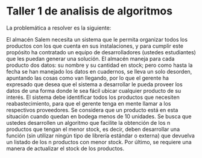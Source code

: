 # Taller 1 de analisis de algoritmos

La problemática a resolver es la siguiente:

El almacén Salem necesita un sistema que le permita organizar todos los productos con los
que cuenta en sus instalaciones, y para cumplir este propósito ha contratado un equipo de
desarrolladores (ustedes estudiantes) que les puedan generar una solución.
El almacén maneja para cada producto dos datos: su nombre y su cantidad en stock; pero
como hasta la fecha se han manejado los datos en cuadernos, se lleva un solo desorden,
apuntando las cosas como van llegando, por lo que el gerente ha expresado que desea que
el sistema a desarrollar le pueda proveer los datos de una forma donde le sea fácil ubicar
cualquier producto de su interés.
El sistema debe identificar todos los productos que necesiten reabastecimiento, para que el
gerente tenga en mente llamar a los respectivos proveedores. Se considera que un
producto está en esta situación cuando quedan en bodega menos de 10 unidades.
Se busca que ustedes desarrollen un algoritmo que facilite la obtención de los n productos
que tengan el menor stock, es decir, deben desarrollar una función (sin utilizar ningún tipo
de librería estándar o externa) que devuelva un listado de los n productos con menor stock.
Por último, se requiere una manera de actualizar el stock de los productos.
